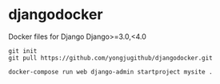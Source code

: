 # djangodocker
Docker  files for Django
Django>=3.0,<4.0

```
git init
git pull https://github.com/yongjugithub/djangodocker.git

docker-compose run web django-admin startproject mysite .
```
